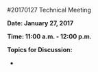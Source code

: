 #20170127 Technical Meeting

**Date: January 27, 2017**

**Time: 11:00 a.m. - 12:00 p.m.**

**Topics for Discussion:**

 - 
 